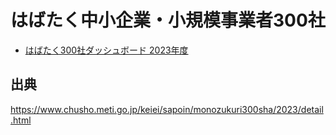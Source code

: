 # はばたく中小企業・小規模事業者300社

- [はばたく300社ダッシュボード 2023年度](https://code4fukui.github.io/company300/)

## 出典

https://www.chusho.meti.go.jp/keiei/sapoin/monozukuri300sha/2023/detail.html

